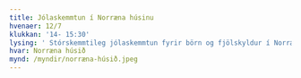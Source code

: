 ```yaml
---
title: Jólaskemmtun í Norræna húsinu
hvenaer: 12/7
klukkan: '14- 15:30'
lysing: ' Stórskemmtileg jólaskemmtun fyrir börn og fjölskyldur í Norræna húsinu. Boðið verður upp á kaffi, djús og piparkökur og skemmtilega dagskrá með upplestri, jólatónlist og aldrei að vita nema jólasveinninn mæti…'
hvar: Norræna húsið
mynd: /myndir/norræna-húsið.jpeg
---
```


